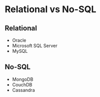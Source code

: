 # Relational vs No-SQL

## Relational

- Oracle
- Microsoft SQL Server
- MySQL

## No-SQL

- MongoDB
- CouchDB
- Cassandra